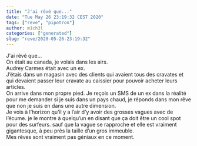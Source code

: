 ```yaml
---
title: "J'ai rêvé que..."
date: "Tue May 26 23:19:32 CEST 2020"
tags: ["reve", "pipotron"]
author: m1ch3l
categories: ["generated"]
slug: "reve/2020-05-26-23:19:32"
---
```


J'ai rêvé que...<br>
On était au canada, je volais dans les airs.<br>
Audrey Carmes était avec un ex.<br>
J’étais dans un magasin avec des clients qui avaient tous des cravates et qui devaient passer leur cravate au caissier pour pouvoir acheter leurs articles.<br>
On arrive dans mon propre pied. Je reçois un SMS de un ex dans la réalité pour me demander si je suis dans un pays chaud, je réponds dans mon rêve que non je suis en dans une autre dimension.<br>
Je vois à l’horizon qu’il y a l’air d’y avoir des grosses vagues avec de l’écume. je le montre à quelqu’un en disant que ça doit être un cool spot pour des surfeurs. sauf que la vague se rapproche et elle est vraiment gigantesque, à peu près la taille d’un gros immeuble.<br>
Mes rêves sont vraiment pas géniaux en ce moment.<br>
